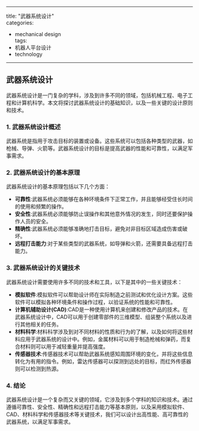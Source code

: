 
---  
title: "武器系统设计"  
categories:  
  - mechanical design  
tags: 
  - 机器人平台设计 
  - technology  
---  

## 武器系统设计

武器系统设计是一门复杂的学科，涉及到许多不同的领域，包括机械工程、电子工程和计算机科学。本文将探讨武器系统设计的基础知识，以及一些关键的设计原则和技术。

### 1. 武器系统设计概述

武器系统是指用于攻击目标的装置或设备。这些系统可以包括各种类型的武器，如枪械、导弹、火箭等。武器系统设计的目标是提高武器的性能和可靠性，以满足军事需求。

### 2. 武器系统设计的基本原理

武器系统设计的基本原理包括以下几个方面：

- **可靠性**:武器系统必须能够在各种环境条件下正常工作，并且能够经受住长时间的使用和频繁的操作。
- **安全性**:武器系统必须能够防止误操作和其他意外情况的发生，同时还要保护操作人员的安全。
- **精确性**:武器系统必须能够准确地打击目标，避免对非目标区域造成伤害或破坏。
- **远程打击能力**:对于某些类型的武器系统，如导弹和火箭，还需要具备远程打击能力。

### 3. 武器系统设计的关键技术

武器系统设计需要使用许多不同的技术和工具，以下是其中的一些关键技术：

- **模拟软件**:模拟软件可以帮助设计师在实际制造之前测试和优化设计方案。这些软件可以模拟各种环境条件和操作过程，以验证系统的性能和可靠性。
- **计算机辅助设计(CAD)**:CAD是一种使用计算机来创建和修改产品的技术。在武器系统设计中，CAD可以用于创建零部件的三维模型、组装整个系统以及进行其他相关的任务。
- **材料科学**:材料科学涉及到对不同材料的性质和行为的了解，以及如何将这些材料应用于武器系统的设计中。例如，金属材料可以用于制造枪械和弹药，而复合材料则可以用于减轻重量并提高强度。
- **传感器技术**:传感器技术可以帮助武器系统感知周围环境的变化，并将这些信息转化为有用的指令。例如，雷达传感器可以探测到远处的目标，而红外传感器则可以检测到热源。

### 4. 结论

武器系统设计是一个复杂而又关键的领域，它涉及到多个学科的知识和技术。通过遵循可靠性、安全性、精确性和远程打击能力等基本原则，以及采用模拟软件、CAD、材料科学和传感器技术等关键技术，我们可以设计出高性能、高可靠性的武器系统，以满足军事需求。 
